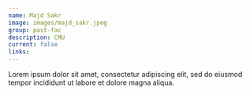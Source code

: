 ```yaml
---
name: Majd Sakr
image: images/majd_sakr.jpeg
group: past-fac
description: CMU
current: false
links:
---
```


Lorem ipsum dolor sit amet, consectetur adipiscing elit, sed do eiusmod tempor incididunt ut labore et dolore magna aliqua.
